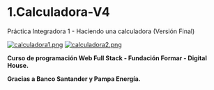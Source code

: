 # 1.Calculadora-V4
Práctica Integradora 1 - Haciendo una calculadora (Versión Final)

[![calculadora1.png](https://i.postimg.cc/XYtqppJ2/calculadora1.png)](https://postimg.cc/NK7BnGRT)
[![calculadora2.png](https://i.postimg.cc/c1TJfDCt/calculadora2.png)](https://postimg.cc/kD69mvx7)

**Curso de programación Web Full Stack - Fundación Formar - Digital House.**

**Gracias a Banco Santander y Pampa Energía.**
